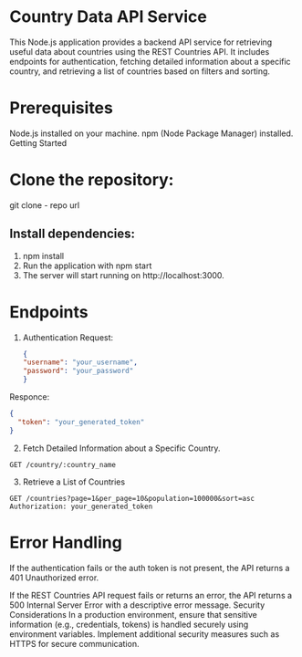 # Country Data API Service
This Node.js application provides a backend API service for retrieving useful data about countries using the REST Countries API. It includes endpoints for authentication, fetching detailed information about a specific country, and retrieving a list of countries based on filters and sorting.

# Prerequisites
Node.js installed on your machine.
npm (Node Package Manager) installed.
Getting Started
# Clone the repository:

git clone - repo url




## Install dependencies:

1. npm install
2. Run the application with npm start
3. The server will start running on http://localhost:3000.


# Endpoints
1. Authentication
Request:
   ```json
   {
   "username": "your_username",
   "password": "your_password"
   }
   ``` 
Responce:
```json
{
  "token": "your_generated_token"
}
```


2. Fetch Detailed Information about a Specific Country.
```
GET /country/:country_name

```
3. Retrieve a List of Countries
```
GET /countries?page=1&per_page=10&population=100000&sort=asc
Authorization: your_generated_token
```


 # Error Handling
If the authentication fails or the auth token is not present, the API returns a 401 Unauthorized error.

If the REST Countries API request fails or returns an error, the API returns a 500 Internal Server Error with a descriptive error message.
Security Considerations
In a production environment, ensure that sensitive information (e.g., credentials, tokens) is handled securely using environment variables.
Implement additional security measures such as HTTPS for secure communication.


